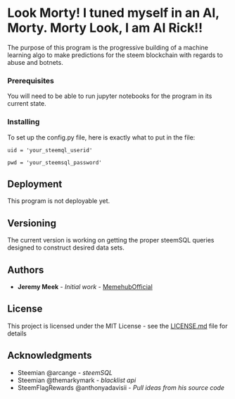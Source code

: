 # Look Morty! I tuned myself in an AI, Morty. Morty Look, I am AI Rick!!

The purpose of this program is the progressive building of a machine learning algo to make predictions for the steem blockchain with regards to abuse and botnets.

### Prerequisites

You will need to be able to run jupyter notebooks for the program in its current state.

### Installing

To set up the config.py file, here is exactly what to put in the file:

```
uid = 'your_steemql_userid'

pwd = 'your_steemsql_password'
```

## Deployment

This program is not deployable yet.

## Versioning

The current version is working on getting the proper steemSQL queries designed to construct desired data sets.

## Authors

* **Jeremy Meek** - *Initial work* - [MemehubOfficial](https://github.com/MemehubOfficial)

## License

This project is licensed under the MIT License - see the [LICENSE.md](LICENSE.md) file for details

## Acknowledgments

* Steemian @arcange - *steemSQL*
* Steemian @themarkymark - *blacklist api*
* SteemFlagRewards @anthonyadavisii - *Pull ideas from his source code*